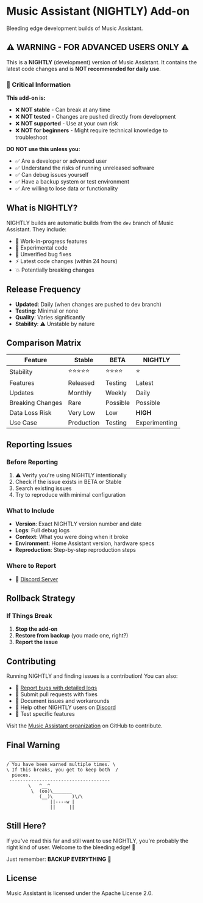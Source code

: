 # Music Assistant (NIGHTLY) Add-on

Bleeding edge development builds of Music Assistant.

## ⚠️ WARNING - FOR ADVANCED USERS ONLY ⚠️

This is a **NIGHTLY** (development) version of Music Assistant. It contains the latest code changes and is **NOT recommended for daily use**.

### 🔴 Critical Information

**This add-on is:**

- ❌ **NOT stable** - Can break at any time
- ❌ **NOT tested** - Changes are pushed directly from development
- ❌ **NOT supported** - Use at your own risk
- ❌ **NOT for beginners** - Might require technical knowledge to troubleshoot

**DO NOT use this unless you:**

- ✅ Are a developer or advanced user
- ✅ Understand the risks of running unreleased software
- ✅ Can debug issues yourself
- ✅ Have a backup system or test environment
- ✅ Are willing to lose data or functionality

## What is NIGHTLY?

NIGHTLY builds are automatic builds from the `dev` branch of Music Assistant. They include:

- 🚧 Work-in-progress features
- 🔬 Experimental code
- 🐛 Unverified bug fixes
- ⚡ Latest code changes (within 24 hours)
- 💥 Potentially breaking changes

## Release Frequency

- **Updated**: Daily (when changes are pushed to dev branch)
- **Testing**: Minimal or none
- **Quality**: Varies significantly
- **Stability**: ⚠️ Unstable by nature

## Comparison Matrix

| Feature          | Stable     | BETA     | NIGHTLY       |
| ---------------- | ---------- | -------- | ------------- |
| Stability        | ⭐⭐⭐⭐⭐ | ⭐⭐⭐⭐ | ⭐            |
| Features         | Released   | Testing  | Latest        |
| Updates          | Monthly    | Weekly   | Daily         |
| Breaking Changes | Rare       | Possible | Possible      |
| Data Loss Risk   | Very Low   | Low      | **HIGH**      |
| Use Case         | Production | Testing  | Experimenting |

## Reporting Issues

### Before Reporting

1. ⚠️ Verify you're using NIGHTLY intentionally
2. Check if the issue exists in BETA or Stable
3. Search existing issues
4. Try to reproduce with minimal configuration

### What to Include

- **Version**: Exact NIGHTLY version number and date
- **Logs**: Full debug logs
- **Context**: What you were doing when it broke
- **Environment**: Home Assistant version, hardware specs
- **Reproduction**: Step-by-step reproduction steps

### Where to Report

- 💬 [Discord Server](https://discord.gg/PZQ6RWbfeS)

## Rollback Strategy

### If Things Break

1. **Stop the add-on**
2. **Restore from backup** (you made one, right?)
3. **Report the issue**

## Contributing

Running NIGHTLY and finding issues is a contribution! You can also:

- 🐛 [Report bugs with detailed logs](https://github.com/music-assistant/support)
- 🔧 Submit pull requests with fixes
- 📝 Document issues and workarounds
- 💬 Help other NIGHTLY users on [Discord](https://discord.gg/PZQ6RWbfeS)
- 🧪 Test specific features

Visit the [Music Assistant organization](https://github.com/music-assistant) on GitHub to contribute.

## Final Warning

```
 _____________________________________
/ You have been warned multiple times. \
\ If this breaks, you get to keep both  /
  pieces.
 -------------------------------------
        \   ^__^
         \  (oo)\_______
            (__)\       )\/\
                ||----w |
                ||     ||
```

## Still Here?

If you've read this far and still want to use NIGHTLY, you're probably the right kind of user. Welcome to the bleeding edge! 🚀

Just remember: **BACKUP EVERYTHING** 💾

## License

Music Assistant is licensed under the Apache License 2.0.
